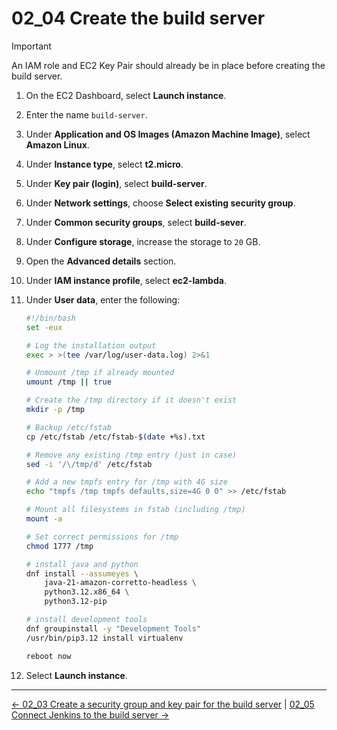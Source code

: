 # 02_04 Create the build server

> [!IMPORTANT]
> An IAM role and EC2 Key Pair should already be in place before creating the build server.

1. On the EC2 Dashboard, select **Launch instance**.
1. Enter the name `build-server`.
1. Under **Application and OS Images (Amazon Machine Image)**, select **Amazon Linux**.
1. Under **Instance type**, select **t2.micro**.
1. Under **Key pair (login)**, select **build-server**.
1. Under **Network settings**, choose **Select existing security group**.
1. Under **Common security groups**, select **build-sever**.
1. Under **Configure storage**, increase the storage to `20` GB.
1. Open the **Advanced details** section.
1. Under **IAM instance profile**, select **ec2-lambda**.
1. Under **User data**, enter the following:

    ```bash
    #!/bin/bash
    set -eux

    # Log the installation output
    exec > >(tee /var/log/user-data.log) 2>&1

    # Unmount /tmp if already mounted
    umount /tmp || true

    # Create the /tmp directory if it doesn't exist
    mkdir -p /tmp

    # Backup /etc/fstab
    cp /etc/fstab /etc/fstab-$(date +%s).txt

    # Remove any existing /tmp entry (just in case)
    sed -i '/\/tmp/d' /etc/fstab

    # Add a new tmpfs entry for /tmp with 4G size
    echo "tmpfs /tmp tmpfs defaults,size=4G 0 0" >> /etc/fstab

    # Mount all filesystems in fstab (including /tmp)
    mount -a

    # Set correct permissions for /tmp
    chmod 1777 /tmp

    # install java and python
    dnf install --assumeyes \
        java-21-amazon-corretto-headless \
        python3.12.x86_64 \
        python3.12-pip

    # install development tools
    dnf groupinstall -y "Development Tools"
    /usr/bin/pip3.12 install virtualenv

    reboot now
    ```

1. Select **Launch instance**.

<!-- FooterStart -->
---
[← 02_03 Create a security group and key pair for the build server](../02_03_create_a_security_group_key_pair_for_the_build_server/README.md) | [02_05 Connect Jenkins to the build server →](../02_05_connect_jenkins_to_the_build_server/README.md)
<!-- FooterEnd -->
